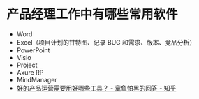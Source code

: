 # 产品经理工作中有哪些常用软件

- Word
- Excel（项目计划的甘特图、记录 BUG 和需求、版本、竞品分析）
- PowerPoint
- Visio
- Project
- Axure RP
- MindManager
- [好的产品运营需要用好哪些工具？ - 章鱼怕黑的回答 - 知乎](https://www.zhihu.com/question/27858934/answer/115296175)

